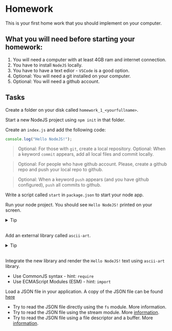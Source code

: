 # Homework 

This is your first home work that you should implement on your computer.

## What you will need before starting your homework:

1. You will need a computer with at least 4GB ram and internet connection.
1. You have to install `NodeJS` locally.
1. You have to have a text edior - `VSCode` is a good option.
1. Optional: You will need a git installed on your computer.
1. Optional: You will need a github account.
 

## Tasks

Create a folder on your disk called `homework_1_<yourfullname>`.

Start a new NodeJS project using `npm init` in that folder.

Create an `index.js` and add the following code:

```javascript
console.log("Hello NodeJS!");
```



> Optional: For those with `git`, create a local repository.
> Optional: When a keyword `commit` appears, add all local files and commit locally.

> Optional: For people who have github account. Please, create a github repo and push your 
> local repo to github.

> Optional: When a keyword `push` appears (and you have github configured), `push` all commits to github.

Write a script called `start` in `package.json` to start your node app.

Run your node project. You should see `Hello NodeJS!` printed on your screen.

<details>
<summary>Tip</summary>
<p>
You can start your app with `npm start` or `npm run start`.
</p>
</details>
<br />

Add an external library called `ascii-art`. 

<details>
<summary>Tip</summary>
<p>
You should use the following command.

```bash
npm install <library-name>
```
</p>
</details>
<br />

Integrate the new library and render the `Hello NodeJS!` text using `ascii-art` library.
* Use CommonJS syntax - hint: `require`
* Use ECMAScript Modules (ESM) - hint:  `import`


Load a JSON file in your application. A copy of the JSON file can be found [here](sayings.json)
 * Try to read the JSON file directly using the `fs` module. More information.
 * Try to read the JSON file using the stream module. More [information](https://nodejs.org/docs/latest-v20.x/api/stream.html).
 * Try to read the JSON file using a file descriptor and a buffer. More [information](https://nodejs.org/docs/latest-v20.x/api/fs.html#fsreadfd-buffer-offset-length-position-callback).

